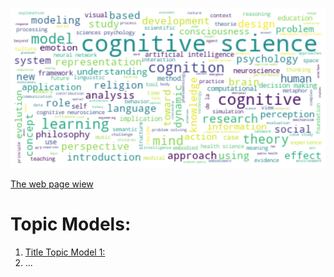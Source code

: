 
![Title Word Cloud](image/title_word_clod.png)

[The web page wiew](https://haghbinh.github.io/Topic_models/)


# Topic Models:


1. [Title Topic Model 1:](https://haghbinh.github.io/Topic_Models/html/ldavis_prepared_10.html) 
2. ...


```
